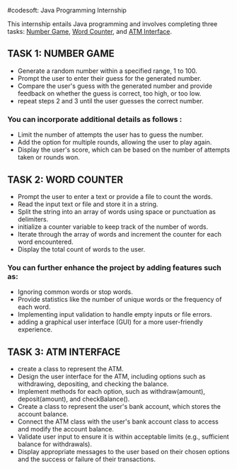 #codesoft: Java Programming Internship

This internship entails Java programming and involves completing three tasks: [Number Game](#TASK1), [Word Counter](#TASK2), and [ATM Interface](#TASK3).

## TASK 1: NUMBER GAME
* Generate a random number within a specified range, 1 to 100.
* Prompt the user to enter their guess for the generated number.
* Compare the user's guess with the generated number and provide feedback on whether the guess
is correct, too high, or too low.
* repeat steps 2 and 3 until the user guesses the correct number.
### You can incorporate additional details as follows :
* Limit the number of attempts the user has to guess the number.
* Add the option for multiple rounds, allowing the user to play again.
* Display the user's score, which can be based on the number of attempts taken or rounds won.

## TASK 2: WORD COUNTER
* Prompt the user to enter a text or provide a file to count the words.
* Read the input text or file and store it in a string.
* Split the string into an array of words using space or punctuation as delimiters.
* initialize a counter variable to keep track of the number of words.
* Iterate through the array of words and increment the counter for each word encountered.
* Display the total count of words to the user.
### You can further enhance the project by adding features such as:
* Ignoring common words or stop words.
* Provide statistics like the number of unique words or the frequency of each word.
* Implementing input validation to handle empty inputs or file errors.
* adding a graphical user interface (GUI) for a more user-friendly experience.

## TASK 3: ATM INTERFACE
* create a class to represent the ATM.
* Design the user interface for the ATM, including options such as withdrawing, depositing, and
checking the balance.
* Implement methods for each option, such as withdraw(amount), deposit(amount), and
checkBalance().
* Create a class to represent the user's bank account, which stores the account balance.
* Connect the ATM class with the user's bank account class to access and modify the account
balance.
* Validate user input to ensure it is within acceptable limits (e.g., sufficient balance for withdrawals).
* Display appropriate messages to the user based on their chosen options and the success or failure
of their transactions.
